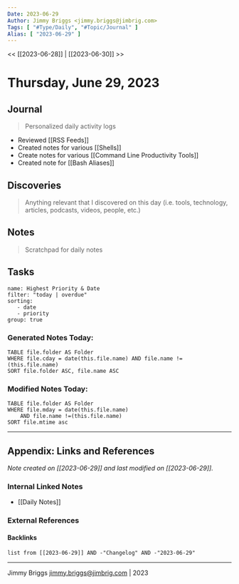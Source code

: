 ```yaml
---
Date: 2023-06-29
Author: Jimmy Briggs <jimmy.briggs@jimbrig.com>
Tags: [ "#Type/Daily", "#Topic/Journal" ]
Alias: [ "2023-06-29" ]
---
```


<< [[2023-06-28]] | [[2023-06-30]] >>

# Thursday, June 29, 2023

## Journal

> Personalized daily activity logs

- Reviewed [[RSS Feeds]]
- Created notes for various [[Shells]]
- Create notes for various [[Command Line Productivity Tools]]
- Created note for [[Bash Aliases]]


## Discoveries

> Anything relevant that I discovered on this day (i.e. tools, technology, articles, podcasts, videos, people, etc.)

## Notes

> Scratchpad for daily notes

## Tasks

```todoist
name: Highest Priority & Date
filter: "today | overdue"
sorting: 
   - date
   - priority
group: true
```


### Generated Notes Today:

```dataview
TABLE file.folder AS Folder 
WHERE file.cday = date(this.file.name) AND file.name !=(this.file.name) 
SORT file.folder ASC, file.name ASC
```

### Modified Notes Today:

```dataview
TABLE file.folder AS Folder
WHERE file.mday = date(this.file.name) 
	AND file.name !=(this.file.name)
SORT file.mtime asc
```

***

## Appendix: Links and References

*Note created on [[2023-06-29]] and last modified on [[2023-06-29]].*

### Internal Linked Notes

- [[Daily Notes]]

### External References

#### Backlinks

```dataview
list from [[2023-06-29]] AND -"Changelog" AND -"2023-06-29"
```


***

Jimmy Briggs <jimmy.briggs@jimbrig.com> | 2023